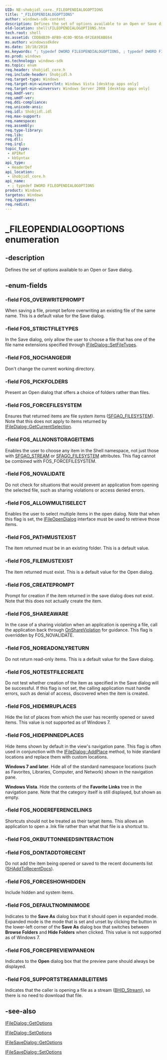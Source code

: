 ```yaml
---
UID: NE:shobjidl_core._FILEOPENDIALOGOPTIONS
title: "_FILEOPENDIALOGOPTIONS"
author: windows-sdk-content
description: Defines the set of options available to an Open or Save dialog.
old-location: shell\FILEOPENDIALOGOPTIONS.htm
tech.root: shell
ms.assetid: CDDB4B39-AFB9-4C0D-9D5A-0F2EA9EABE64
ms.author: windowssdkdev
ms.date: 10/18/2018
ms.keywords: "; typedef DWORD FILEOPENDIALOGOPTIONS, ; typedef DWORD FILEOPENDIALOGOPTIONS enumeration [Windows Shell], FILEOPENDIALOGOPTIONS, FILEOPENDIALOGOPTIONS enumeration [Windows Shell], FOS_ALLNONSTORAGEITEMS, FOS_ALLOWMULTISELECT, FOS_CREATEPROMPT, FOS_DEFAULTNOMINIMODE, FOS_DONTADDTORECENT, FOS_FILEMUSTEXIST, FOS_FORCEFILESYSTEM, FOS_FORCEPREVIEWPANEON, FOS_FORCESHOWHIDDEN, FOS_HIDEMRUPLACES, FOS_HIDEPINNEDPLACES, FOS_NOCHANGEDIR, FOS_NODEREFERENCELINKS, FOS_NOREADONLYRETURN, FOS_NOTESTFILECREATE, FOS_NOVALIDATE, FOS_OVERWRITEPROMPT, FOS_PATHMUSTEXIST, FOS_PICKFOLDERS, FOS_SHAREAWARE, FOS_STRICTFILETYPES, FOS_SUPPORTSTREAMABLEITEMS, _FILEOPENDIALOGOPTIONS, shell.FILEOPENDIALOGOPTIONS, shobjidl_core/FILEOPENDIALOGOPTIONS, shobjidl_core/FOS_ALLNONSTORAGEITEMS, shobjidl_core/FOS_ALLOWMULTISELECT, shobjidl_core/FOS_CREATEPROMPT, shobjidl_core/FOS_DEFAULTNOMINIMODE, shobjidl_core/FOS_DONTADDTORECENT, shobjidl_core/FOS_FILEMUSTEXIST, shobjidl_core/FOS_FORCEFILESYSTEM, shobjidl_core/FOS_FORCEPREVIEWPANEON, shobjidl_core/FOS_FORCESHOWHIDDEN, shobjidl_core/FOS_HIDEMRUPLACES, shobjidl_core/FOS_HIDEPINNEDPLACES, shobjidl_core/FOS_NOCHANGEDIR, shobjidl_core/FOS_NODEREFERENCELINKS, shobjidl_core/FOS_NOREADONLYRETURN, shobjidl_core/FOS_NOTESTFILECREATE, shobjidl_core/FOS_NOVALIDATE, shobjidl_core/FOS_OVERWRITEPROMPT, shobjidl_core/FOS_PATHMUSTEXIST, shobjidl_core/FOS_PICKFOLDERS, shobjidl_core/FOS_SHAREAWARE, shobjidl_core/FOS_STRICTFILETYPES, shobjidl_core/FOS_SUPPORTSTREAMABLEITEMS"
ms.prod: windows
ms.technology: windows-sdk
ms.topic: enum
req.header: shobjidl_core.h
req.include-header: Shobjidl.h
req.target-type: Windows
req.target-min-winverclnt: Windows Vista [desktop apps only]
req.target-min-winversvr: Windows Server 2008 [desktop apps only]
req.kmdf-ver: 
req.umdf-ver: 
req.ddi-compliance: 
req.unicode-ansi: 
req.idl: Shobjidl.idl
req.max-support: 
req.namespace: 
req.assembly: 
req.type-library: 
req.lib: 
req.dll: 
req.irql: 
topic_type:
 - APIRef
 - kbSyntax
api_type:
 - HeaderDef
api_location:
 - shobjidl_core.h
api_name:
 - ; typedef DWORD FILEOPENDIALOGOPTIONS
product: Windows
targetos: Windows
req.typenames: 
req.redist: 
---
```


# _FILEOPENDIALOGOPTIONS enumeration


## -description


Defines the set of options available to an Open or Save dialog.


## -enum-fields




### -field FOS_OVERWRITEPROMPT

When saving a file, prompt before overwriting an existing file of the same name. This is a default value for the Save dialog.


### -field FOS_STRICTFILETYPES

In the Save dialog, only allow the user to choose a file that has one of the file name extensions specified through <a href="https://msdn.microsoft.com/ca850988-7f2f-4faf-9ded-14db476fc452">IFileDialog::SetFileTypes</a>.


### -field FOS_NOCHANGEDIR

Don't change the current working directory.


### -field FOS_PICKFOLDERS

Present an Open dialog that offers a choice of folders rather than files.


### -field FOS_FORCEFILESYSTEM

Ensures that returned items are file system items (<a href="https://msdn.microsoft.com/3864b386-7653-4661-880c-e96c08ff0dbb">SFGAO_FILESYSTEM</a>). Note that this does not apply to items returned by <a href="https://msdn.microsoft.com/b3768c15-d933-43c0-8398-f8f1c16ecbf9">IFileDialog::GetCurrentSelection</a>.


### -field FOS_ALLNONSTORAGEITEMS

Enables the user to choose any item in the Shell namespace, not just those with <a href="https://msdn.microsoft.com/4cb85995-cdc8-4474-8c4d-c783ac91c759">SFGAO_STREAM</a> or <a href="https://msdn.microsoft.com/4cb85995-cdc8-4474-8c4d-c783ac91c759">SFAGO_FILESYSTEM</a> attributes. This flag cannot be combined with FOS_FORCEFILESYSTEM.


### -field FOS_NOVALIDATE

Do not check for situations that would prevent an application from opening the selected file, such as sharing violations or access denied errors.


### -field FOS_ALLOWMULTISELECT

Enables the user to select multiple items in the open dialog. Note that when this flag is set, the <a href="https://msdn.microsoft.com/f95b7106-18ab-4f7f-8d3f-267ac0293245">IFileOpenDialog</a> interface must be used to retrieve those items.


### -field FOS_PATHMUSTEXIST

The item returned must be in an existing folder. This is a default value.


### -field FOS_FILEMUSTEXIST

The item returned must exist. This is a default value for the Open dialog.


### -field FOS_CREATEPROMPT

Prompt for creation if the item returned in the save dialog does not exist. Note that this does not actually create the item.


### -field FOS_SHAREAWARE

In the case of a sharing violation when an application is opening a file, call the application back through <a href="https://msdn.microsoft.com/bd9cfa69-4e55-48ca-915a-e5ecccf8bf96">OnShareViolation</a> for guidance. This flag is overridden by FOS_NOVALIDATE.


### -field FOS_NOREADONLYRETURN

Do not return read-only items. This is a default value for the Save dialog.


### -field FOS_NOTESTFILECREATE

Do not test whether creation of the item as specified in the Save dialog will be successful. If this flag is not set, the calling application must handle errors, such as denial of access, discovered when the item is created.


### -field FOS_HIDEMRUPLACES

Hide the list of places from which the user has recently opened or saved items. This value is not supported as of Windows 7.


### -field FOS_HIDEPINNEDPLACES

Hide items shown by default in the view's navigation pane. This flag is often used in conjunction with the <a href="https://msdn.microsoft.com/2196e73f-4e0f-4213-b0a2-13a047486f40">IFileDialog::AddPlace</a> method, to hide standard locations and replace them with custom locations.

<b>Windows 7 and later</b>. Hide all of the standard namespace locations (such as Favorites, Libraries, Computer, and Network) shown in the navigation pane.

<b>Windows Vista</b>. Hide the contents of the <b>Favorite Links</b> tree in the navigation pane. Note that the category itself is still displayed, but shown as empty.


### -field FOS_NODEREFERENCELINKS

Shortcuts should not be treated as their target items. This allows an application to open a .lnk file rather than what that file is a shortcut to.


### -field FOS_OKBUTTONNEEDSINTERACTION


### -field FOS_DONTADDTORECENT

Do not add the item being opened or saved to the recent documents list (<a href="https://msdn.microsoft.com/84e065e6-b68d-4303-b98b-3f8507539468">SHAddToRecentDocs</a>).


### -field FOS_FORCESHOWHIDDEN

Include hidden and system items.


### -field FOS_DEFAULTNOMINIMODE

Indicates to the <b>Save As</b> dialog box that it should open in expanded mode. Expanded mode is the mode that is set and unset by clicking the button in the lower-left corner of the <b>Save As</b> dialog box that switches between <b>Browse Folders</b> and <b>Hide Folders</b> when clicked. This value is not supported as of Windows 7.


### -field FOS_FORCEPREVIEWPANEON

Indicates to the <b>Open</b> dialog box that the preview pane should always be displayed.


### -field FOS_SUPPORTSTREAMABLEITEMS

Indicates that the caller is opening a file as a stream (<a href="https://msdn.microsoft.com/fadd70cd-5018-4b71-af7b-d9c780ebddc5">BHID_Stream</a>), so there is no need to download that file.


## -see-also




<a href="https://msdn.microsoft.com/8a01b64d-b58e-4470-a5ed-8cf821b26c6b">IFileDialog::GetOptions</a>



<a href="https://msdn.microsoft.com/99def5c2-3fc3-416c-80a6-6009927ab63e">IFileDialog::SetOptions</a>



<a href="https://msdn.microsoft.com/05d34bca-97cf-4249-bd09-996532e182fb">IFileSaveDialog::GetOptions</a>



<a href="https://msdn.microsoft.com/064a412e-7fd5-4896-8c42-044aa53107a7">IFileSaveDialog::SetOptions</a>
 

 

